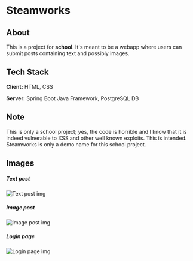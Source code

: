 # Steamworks
## About
This is a project for **school**. It's meant to be a webapp where users can submit posts containing text and possibly images.

## Tech Stack
**Client:** HTML, CSS

**Server:** Spring Boot Java Framework, PostgreSQL DB

## Note
This is only a school project; yes, the code is horrible and I know that it is indeed vulnerable to XSS and other well known exploits. This is intended.
Steamworks is only a demo name for this school project.

## Images
##### Text post
![Text post img](https://i.imgur.com/C5t0kr6.png)
##### Image post
![Image post img](https://i.imgur.com/s9MpggY.png)
##### Login page
![Login page img](https://i.imgur.com/I6oDPtr.png)
